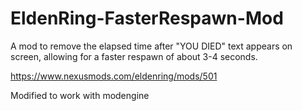 # EldenRing-FasterRespawn-Mod
A mod to remove the elapsed time after "YOU DIED" text appears on screen, allowing for a faster respawn of about 3-4 seconds.

https://www.nexusmods.com/eldenring/mods/501

Modified to work with modengine

